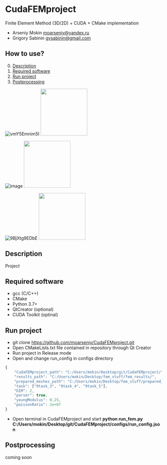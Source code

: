 # CudaFEMproject
Finite Element Method (3D/2D) + CUDA + CMake implementation
* Arseniy Mokin moarseniy@yandex.ru
* Grigory Sabinin gvsabinin@gmail.com

## How to use?
0. [Description](#Description)
1. [Required software](#Required-software)
2. [Run project](#Run-project)
3. [Postprocessing](#Postprocessing)

![vmY5Emnim5I](https://user-images.githubusercontent.com/44135971/144502755-0cba54a7-e0bf-4187-9dc5-5f43491439fd.jpg)
<img src="https://user-images.githubusercontent.com/44135971/144502755-0cba54a7-e0bf-4187-9dc5-5f43491439fd.jpg" width="150">

![image](https://user-images.githubusercontent.com/44135971/151878668-b4dedb38-d3af-46b8-bf9e-9f80ae676071.png)
<img src="https://user-images.githubusercontent.com/44135971/151878668-b4dedb38-d3af-46b8-bf9e-9f80ae676071.png" width="150">

![9BjXtg9EDbE](https://user-images.githubusercontent.com/44135971/144608765-c2a25a08-a927-4e12-89b3-3eed081d221b.jpg)
<img src="https://user-images.githubusercontent.com/44135971/144608765-c2a25a08-a927-4e12-89b3-3eed081d221b.jpg" width="150">

## Description
Project

## Required software
* gcc (C/C++)
* CMake
* Python 3.7+
* QtCreator (optional)
* CUDA Toolkit (optinal)

## Run project
* git clone https://github.com/moarseniy/CudaFEMproject.git
* Open CMakeLists.txt file contained in repository through Qt Creator
* Run project in Release mode
* Open and change run_config in configs directory

```javascript
{
	"CudaFEMproject_path": "C:/Users/mokin/Desktop/git/CudaFEMproject/",
	"results_path": "C:/Users/mokin/Desktop/fem_stuff/fem_results/",
	"prepared_meshes_path": "C:/Users/mokin/Desktop/fem_stuff/prepared_meshes/",
	"task": ["9task_3", "9task_4", "9task_5"],
	"DIM": 2,
	"parser": true,
	"youngModulus": 0.25,
	"poissonRatio": 2e+07
}
```

* Open terminal in CudaFEMproject and start **python run_fem.py C:/Users/mokin/Desktop/git/CudaFEMproject/configs/run_config.json**

## Postprocessing

coming soon




